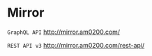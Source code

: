 
# Mirror

`GraphQL API` http://mirror.am0200.com/

`REST API v3` http://mirror.am0200.com/rest-api/

